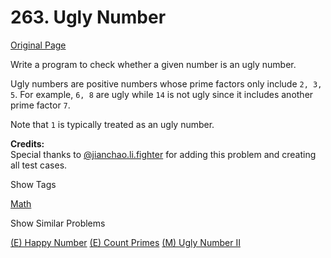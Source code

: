 # 263. Ugly Number

[Original Page](https://leetcode.com/problems/ugly-number/)

Write a program to check whether a given number is an ugly number.

Ugly numbers are positive numbers whose prime factors only include `2, 3, 5`. For example, `6, 8` are ugly while `14` is not ugly since it includes another prime factor `7`.

Note that `1` is typically treated as an ugly number.

**Credits:**  
Special thanks to [@jianchao.li.fighter](https://leetcode.com/discuss/user/jianchao.li.fighter) for adding this problem and creating all test cases.

<div>

<div id="tags" class="btn btn-xs btn-warning">Show Tags</div>

<span class="hidebutton">[Math](/tag/math/)</span></div>

<div>

<div id="similar" class="btn btn-xs btn-warning">Show Similar Problems</div>

<span class="hidebutton">[(E) Happy Number](/problems/happy-number/) [(E) Count Primes](/problems/count-primes/) [(M) Ugly Number II](/problems/ugly-number-ii/)</span></div>